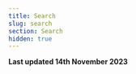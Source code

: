 ```yaml
---
title: Search
slug: search
section: Search
hidden: true
---
```


**Last updated 14th November 2023**

